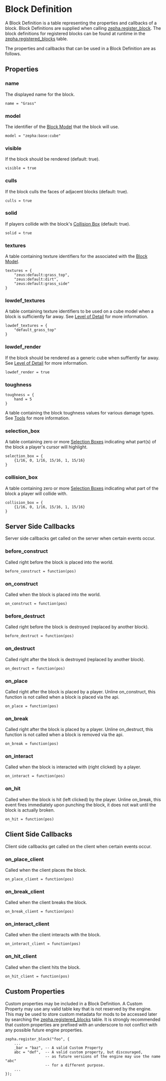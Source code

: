 
# Block Definition

A Block Definition is a table representing the properties and callbacks of a block. Block Definitions are supplied when calling [zepha.register_block](/docs/methods/zepha_register_block). The block definitions for registered blocks can be found at runtime in the [zepha.registered_blocks](/docs/tables/registered_tables#zepha_registered_blocks) table.

The properties and callbacks that can be used in a Block Definition are as follows.

## Properties

### name

The displayed name for the block.

`name = "Grass"`

### model

The identifier of the [Block Model](/docs/structs/block_model) that the block will use.

`model = "zepha:base:cube"`

### visible

If the block should be rendered (default: true).

`visible = true`


### culls

If the block culls the faces of adjacent blocks (default: true).

`culls = true`

### solid

If players collide with the block's [Collision Box](/docs/structs/collision_box) (default: true).

`solid = true`

### textures

A table containing texture identifiers for the associated with the [Block Model](/docs/structs/block_model).

```
textures = {
	"zeus:default:grass_top",
	"zeus:default:dirt",
	"zeus:default:grass_side"
}
```

### lowdef_textures

A table containing texture identifiers to be used on a cube model when a block is sufficiently far away. See [Level of Detail](/docs/concepts/level_of_detail) for more information.

```
lowdef_textures = {
	"default_grass_top"
}
```

### lowdef_render

If the block should be rendered as a generic cube when suffiently far away. See [Level of Detail](/docs/concepts/level_of_detail) for more information.

`lowdef_render = true`

### toughness
```
toughness = {
	hand = 5
}
```

A table containing the block toughness values for various damage types. See [Tools](/docs/concepts/tools) for more information.

### selection_box

A table containing zero or more [Selection Boxes](/docs/structs/selection_box) indicating what part(s) of the block a player's cursor will highlight.

```
selection_box = {
	{1/16, 0, 1/16, 15/16, 1, 15/16}
}
```

### collision_box

A table containing zero or more [Selection Boxes](/docs/structs/selection_box) indicating what part of the block a player will collide with.

```
collision_box = {
	{1/16, 0, 1/16, 15/16, 1, 15/16}
}
```

## Server Side Callbacks

Server side callbacks get called on the server when certain events occur.

### before_construct

Called right before the block is placed into the world.

`before_construct = function(pos)`

### on_construct

Called when the block is placed into the world.

`on_construct = function(pos)`

### before_destruct

Called right before the block is destroyed (replaced by another block).

`before_destruct = function(pos)`

### on_destruct

Called right after the block is destroyed (replaced by another block).

`on_destruct = function(pos)`

### on_place

Called right after the block is placed by a player. Unline on_construct, this function is not called when a block is placed via the api.

`on_place = function(pos)`

### on_break

Called right after the block is placed by a player. Unline on_destruct, this function is not called when a block is removed via the api.

`on_break = function(pos)`

### on_interact

Called when the block is interacted with (right clicked) by a player.

`on_interact = function(pos)`

### on_hit

Called when the block is hit (left clicked) by the player. Unline on_break, this event fires immediately upon punching the block, it does not wait until the block is actually broken.

`on_hit = function(pos)`


## Client Side Callbacks

Client side callbacks get called on the client when certain events occur.

### on_place_client

Called when the client places the block.

`on_place_client = function(pos)`

### on_break_client

Called when the client breaks the block.

`on_break_client = function(pos)`

### on_interact_client

Called when the client interacts with the block.

`on_interact_client = function(pos)`

### on_hit_client

Called when the client hits the block.

`on_hit_client = function(pos)`

## Custom Properties
 
Custom properties may be included in a Block Definition. A Custom Property may use any valid table key that is not reserved by the engine. This may be used to store custom metadata for mods to be accessed later by searching the [zepha.registered_blocks](/docs/tables/registered_tables#zepha_registered_blocks) table. It is strongly recommended that custom properties are prefixed with an underscore to not conflict with any possible future engine properties.

```
zepha.register_block("foo", {
	...
	_bar = "baz", -- A valid Custom Property
	abc = "def",  -- A valid custom property, but discouraged, 
				  -- as future versions of the engine may use the name "abc"
				  -- for a different purpose.
	...
});
```

